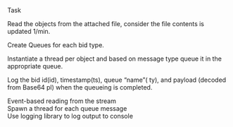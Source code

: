 Task

Read the objects from the attached file, consider the file contents is updated 1/min.

Create Queues for each bid type.

Instantiate a thread per object and based on message type queue it in the appropriate queue.

Log the bid id(id), timestamp(ts), queue “name”( ty), and payload (decoded from Base64 pl) when the queueing is completed.

Event-based reading from the stream  
Spawn a thread for each queue message  
Use logging library to log output to console  